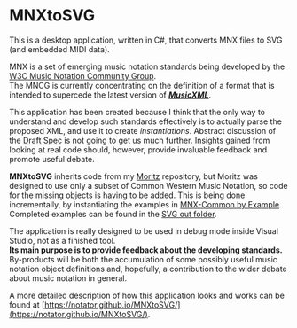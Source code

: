 # MNXtoSVG
This is a desktop application, written in C#, that converts MNX files to SVG (and embedded MIDI data).

MNX is a set of emerging music notation standards being developed by the [W3C Music Notation Community Group](https://www.w3.org/community/music-notation/).<br />
The MNCG is currently concentrating on the definition of a format that is intended to supercede the latest version of [<i><b>MusicXML</b></i>](https://www.musicxml.com/).

This application has been created because I think that the only way to understand and develop such standards effectively is to actually parse the proposed XML, and use it to create <i>instantiations</i>. Abstract discussion of the [Draft Spec](https://w3c.github.io/mnx/specification/common/) is not going to get us much further.
Insights gained from looking at real code should, however, provide invaluable feedback and promote useful debate.

<b>MNXtoSVG</b> inherits code from my [Moritz](https://github.com/notator/Moritz) repository, but Moritz was designed to use only a subset of Common Western Music Notation, so code for the missing objects is having to be added. This is being done incrementally, by instantiating the examples in [MNX-Common by Example](https://w3c.github.io/mnx/by-example/). Completed examples can be found in the [SVG out folder](https://github.com/notator/MNXtoSVG/tree/master/MNX_Main/SVG_out).

The application is really designed to be used in debug mode inside Visual Studio, not as a finished tool.<br />
<b>Its main purpose is to provide feedback about the developing standards.</b><br />
By-products will be both the accumulation of some possibly useful music notation object definitions and, hopefully, a contribution to the wider debate about music notation in general.

A more detailed description of how this application looks and works can be found at [https://notator.github.io/MNXtoSVG/](https://notator.github.io/MNXtoSVG/). 

 


